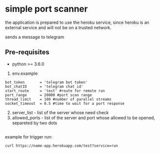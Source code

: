 # simple port scanner
the application is prepared to use the heroku service,
since heroku is an external service and will not be on a trusted network.

sends a message to telegram

## Pre-requisites
* python >= 3.6.0

1. env.example
```
bot_token       = 'telegram bot token'
bot_chatID      = 'telegram chat id'
start_route     = 'test' #route for remote run
port_range      = 20000 #port scan range
thread_limit    = 100 #number of parallel streams
socket_timeout  = 0.5 #time to wait for a port response
```
2. server_list - list of the server whose need check
3. allowed_ports - list of the server and port whose allowed to be opened, separeted by two dots

##
example for trigger run:
```
curl https://name-app.herokuapp.com/test?service=run
```